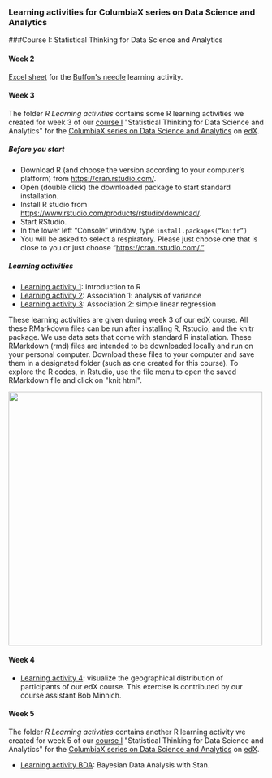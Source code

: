 ### Learning activities for ColumbiaX series on Data Science and Analytics

###Course I: Statistical Thinking for Data Science and Analytics

#### Week 2
[Excel sheet](https://github.com/tz33cu/ColumbiaX-Statistical-Thinking-for-Data-Science/blob/master/Excel%20Learning%20Activities/Pi_toothpick_experiment.xlsx?raw=true) for the [Buffon's needle](https://en.wikipedia.org/wiki/Buffon%27s_needle) learning activity.

#### Week 3

The folder *R Learning activities* contains some R learning activities we created for week 3 of our [course I](https://www.edx.org/course/statistical-thinking-data-science-columbiax-ds101x) "Statistical Thinking for Data Science and Analytics" for the [ColumbiaX series on Data Science and Analytics](http://datascience.columbia.edu/columbia-and-edx-launch-online-data-science-education-series) on [edX](https://www.edx.org/xseries/data-science-analytics-context). 

##### Before you start

+ Download R (and choose the version according to your computer’s platform) from https://cran.rstudio.com/. 
+ Open (double click) the downloaded package to start standard installation. 
+ Install R studio from https://www.rstudio.com/products/rstudio/download/. 
+ Start RStudio.
+ In the lower left “Console” window, type `install.packages(“knitr”)`
+ You will be asked to select a respiratory. Please just choose one that is close to you or just choose “https://cran.rstudio.com/.”

##### Learning activities

- [Learning activity 1](https://github.com/tz33cu/ColumbiaX-Statistical-Thinking-for-Data-Science/blob/master/R%20Learning%20Activities/LearningActivity-1.Rmd): Introduction to R
- [Learning activity 2](https://github.com/tz33cu/ColumbiaX-Statistical-Thinking-for-Data-Science/blob/master/R%20Learning%20Activities/LearningActivity-2.Rmd): Association 1: analysis of variance
- [Learning activity 3](https://github.com/tz33cu/ColumbiaX-Statistical-Thinking-for-Data-Science/blob/master/R%20Learning%20Activities/LearningActivity-3.Rmd): Association 2: simple linear regression

These learning activities are given during week 3 of our edX course. All these RMarkdown files can be run after installing R, Rstudio, and the knitr package. We use data sets that come with standard R installation. These RMarkdown (rmd) files are intended to be downloaded locally and run on your personal computer. Download these files to your computer and save them in a designated folder (such as one created for this course). To explore the R codes, in Rstudio, use the file menu to open the saved RMarkdown file and click on "knit html". 

<img src="https://rstudioblog.files.wordpress.com/2014/06/r-markdown-formats.png" width="500" />

#### Week 4

- [Learning activity 4](https://github.com/tz33cu/ColumbiaX-Statistical-Thinking-for-Data-Science/blob/master/R%20Learning%20Activities/User-Plot-Tutorial.Rmd): visualize the geographical distribution of participants of our edX course. This exercise is contributed by our course assistant Bob Minnich.

#### Week 5

The folder *R Learning activities* contains another R learning activity we created for week 5 of our [course I](https://www.edx.org/course/statistical-thinking-data-science-columbiax-ds101x) "Statistical Thinking for Data Science and Analytics" for the [ColumbiaX series on Data Science and Analytics](http://datascience.columbia.edu/columbia-and-edx-launch-online-data-science-education-series) on [edX](https://www.edx.org/xseries/data-science-analytics-context). 

- [Learning activity BDA](https://github.com/tz33cu/ColumbiaX-Statistical-Thinking-for-Data-Science/blob/master/R%20Learning%20Activities/LearningActivity-BDA.Rmd): Bayesian Data Analysis with Stan.
